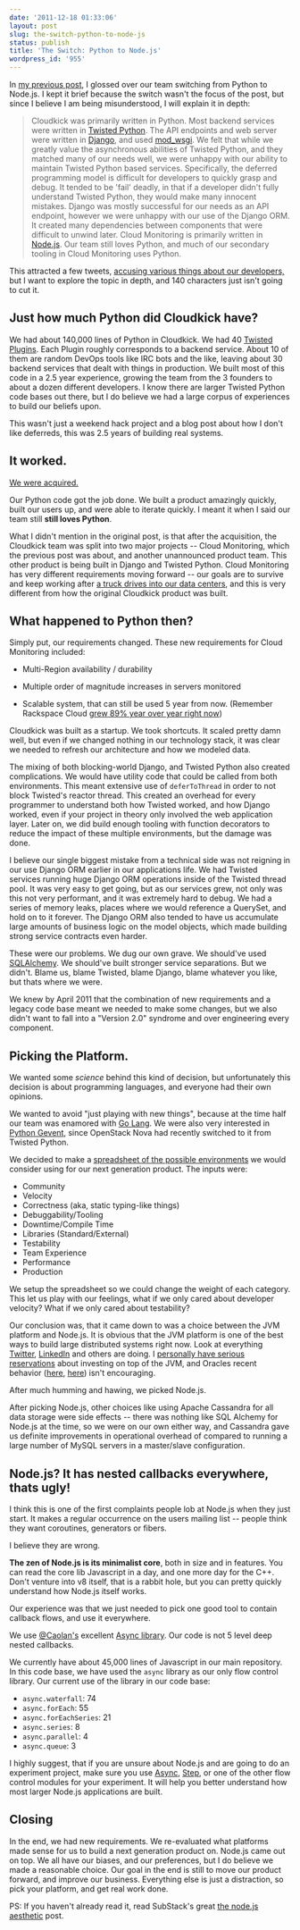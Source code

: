 ```yaml
---
date: '2011-12-18 01:33:06'
layout: post
slug: the-switch-python-to-node-js
status: publish
title: 'The Switch: Python to Node.js'
wordpress_id: '955'
---
```


In [my previous post](http://journal.paul.querna.org/articles/2011/12/17/technology-cloud-monitoring/), I glossed over our team switching from Python to Node.js.  I kept it brief because the switch wasn't the focus of the post, but since I believe I am being misunderstood, I will explain it in depth:




> Cloudkick was primarily written in Python.  Most backend services were written in [Twisted Python](http://www.twistedmatrix.com/).  The API endpoints and web server were written in [Django](https://www.djangoproject.com/), and used [mod_wsgi](http://code.google.com/p/modwsgi/). We felt that while we greatly value the asynchronous abilities of Twisted Python, and they matched many of our needs well, we were unhappy with our ability to maintain Twisted Python based services.  Specifically, the deferred programming model is difficult for developers to quickly grasp and debug.  It tended to be 'fail' deadly, in that if a developer didn't fully understand Twisted Python, they would make many innocent mistakes.  Django was mostly successful for our needs as an API endpoint, however we were unhappy with our use of the Django ORM.  It created many dependencies between components that were difficult to unwind later.  Cloud Monitoring is primarily written in [Node.js](http://www.nodejs.org/). Our team still loves Python, and much of our secondary tooling in Cloud Monitoring uses Python.


This attracted a few tweets, [accusing various things about our developers,](https://twitter.com/#!/g0rm/status/148284022181732354) but I want to explore the topic in depth, and 140 characters just isn't going to cut it.




## Just how much Python did Cloudkick have?



We had about 140,000 lines of Python in Cloudkick.  We had 40 [Twisted Plugins](http://twistedmatrix.com/documents/current/core/howto/plugin.html).  Each Plugin roughly corresponds to a backend service. About 10 of them are random DevOps tools like IRC bots and the like, leaving about 30 backend services that dealt with things in production.  We built most of this code in a 2.5 year experience, growing the team from the 3 founders to about a dozen different developers.  I know there are larger Twisted Python code bases out there, but I do believe we had a large corpus of experiences to build our beliefs upon.

This wasn't just a weekend hack project and a blog post about how I don't like deferreds, this was 2.5 years of building real systems.



## It worked.



[We were acquired.](http://www.rackspace.com/information/newsroom/pressreleases/rackspace-acquires-cloudkick-to-provide-powerful-server-management-tools-for-the-cloud-computing-era/)

Our Python code got the job done.  We built a product amazingly quickly, built our users up, and were able to iterate quickly.  I meant it when I said our team still **still loves Python**. 

What I didn't mention in the original post, is that after the acquisition, the Cloudkick team was split into two major projects -- Cloud Monitoring, which the previous post was about, and another unannounced product team.  This other product is being built in Django and Twisted Python.  Cloud Monitoring has very different requirements moving forward -- our goals are to survive and keep working after [a truck drives into our data centers](http://www.datacenterknowledge.com/archives/2007/11/13/truck-crash-knocks-rackspace-offline/), and this is very different from how the original Cloudkick product was built.




## What happened to Python then?



Simply put, our requirements changed.  These new requirements for Cloud Monitoring included:





  * Multi-Region availability / durability


  * Multiple order of magnitude increases in servers monitored


  * Scalable system, that can still be used 5 year from now. (Remember Rackspace Cloud [grew 89% year over year right now](http://seekingalpha.com/article/306015-rackspace-hosting-s-ceo-discusses-q3-2011-results-earnings-call-transcript))



Cloudkick was built as a startup.  We took shortcuts.  It scaled pretty damn well, but even if we changed nothing in our technology stack, it was clear we needed to refresh our architecture and how we modeled data.

The mixing of both blocking-world Django, and Twisted Python also created complications.  We would have utility code that could be called from both environments. This meant extensive use of `deferToThread` in order to not block Twisted's reactor thread.  This created an overhead for every programmer to understand both how Twisted worked, and how Django worked, even if your project in theory only involved the web application layer.  Later on, we did build enough tooling with function decorators to reduce the impact of these multiple environments, but the damage was done.

I believe our single biggest mistake from a technical side was not reigning in our use Django ORM earlier in our applications life.  We had Twisted services running huge Django ORM operations inside of the Twisted thread pool.  It was very easy to get going, but as our services grew, not only was this not very performant, and it was extremely hard to debug.  We had a series of memory leaks, places where we would reference a QuerySet, and hold on to it forever.  The Django ORM also tended to have us accumulate large amounts of business logic on the model objects, which made building strong service contracts even harder.

These were our problems.  We dug our own grave.  We should've used [SQLAlchemy](http://www.sqlalchemy.org/).  We should've built stronger service separations.  But we didn't.  Blame us, blame Twisted, blame Django, blame whatever you like, but thats where we were.

We knew by April 2011 that the combination of new requirements and a legacy code base meant we needed to make some changes, but we also didn't want to fall into a "Version 2.0" syndrome and over engineering every component.



## Picking the Platform.



We wanted some _science_ behind this kind of decision, but unfortunately this decision is about programming languages, and everyone had their own opinions.  

We wanted to avoid "just playing with new things", because at the time half our team was enamored with [Go Lang](http://golang.org/).  We were also very interested in [Python Gevent](http://www.gevent.org/), since OpenStack Nova had recently switched to it from Twisted Python.

We decided to make a [spreadsheet of the possible environments](https://docs.google.com/spreadsheet/ccc?key=0AvBGESHWxhk2dHJ2Q0lWRFF3dkxLZmFiMVVGRElQaEE) we would consider using for our next generation product.  The inputs were:

* Community
* Velocity
* Correctness (aka, static typing-like things)
* Debuggability/Tooling
* Downtime/Compile Time
* Libraries (Standard/External)
* Testability
* Team Experience
* Performance
* Production



We setup the spreadsheet so we could change the weight of each category.  This let us play with our feelings, what if we only cared about developer velocity? What if we only cared about testability?

Our conclusion was, that it came down to was a choice between the JVM platform and Node.js.  It is obvious that the JVM platform is one of the best ways to build large distributed systems right now.  Look at everything [Twitter](https://github.com/twitter), [LinkedIn](http://engineering.linkedin.com/tags/sna) and others are doing.  I [personally have serious reservations](http://journal.paul.querna.org/articles/2010/10/12/java-trap-2010-edition/) about investing on top of the JVM, and Oracles recent behavior ([here](https://news.ycombinator.com/item?id=3294783), [here](https://news.ycombinator.com/item?id=3357623)) isn't encouraging.


After much humming and hawing, we picked Node.js.

After picking Node.js, other choices like using Apache Cassandra for all data storage were side effects -- there was nothing like SQL Alchemy for Node.js at the time, so we were on our own either way, and Cassandra gave us definite improvements in operational overhead of compared to running a large number of MySQL servers in a master/slave configuration.



## Node.js? It has nested callbacks everywhere, thats ugly!



I think this is one of the first complaints people lob at Node.js when they just start.  It makes a regular occurrence on the users mailing list -- people think they want coroutines, generators or fibers.

I believe they are wrong.

**The zen of Node.js is its minimalist core**, both in size and in features.  You can read the core lib Javascript in a day, and one more day for the C++.  Don't venture into v8 itself, that is a rabbit hole, but you can pretty quickly understand how Node.js itself works.

Our experience was that we just needed to pick one good tool to contain callback flows, and use it everywhere.

We use [@Caolan's](https://twitter.com/Caolan) excellent [Async library](https://github.com/caolan/async).  Our code is not 5 level deep nested callbacks.  

We currently have about 45,000 lines of Javascript in our main repository.  In this code base, we have used the `async` library as our only flow control library.  Our current use of the library in our code base:

* `async.waterfall`: 74
* `async.forEach`: 55
* `async.forEachSeries`: 21
* `async.series`: 8
* `async.parallel`: 4
* `async.queue`: 3


I highly suggest, that if you are unsure about Node.js and are going to do an experiment project, make sure you use [Async](https://github.com/caolan/async), [Step](https://github.com/creationix/step), or one of the other flow control modules for your experiment.  It will help you better understand how most larger Node.js applications are built.



## Closing



In the end, we had new requirements.  We re-evaluated what platforms made sense for us to build a next generation product on.  Node.js came out on top.  We all have our biases, and our preferences, but I do believe we made a reasonable choice.  Our goal in the end is still to move our product forward, and improve our business.  Everything else is just a distraction, so pick your platform, and get real work done.


PS: If you haven't already read it, read SubStack's great [the node.js aesthetic](http://substack.net/posts/b96642/the-node-js-aesthetic) post.
